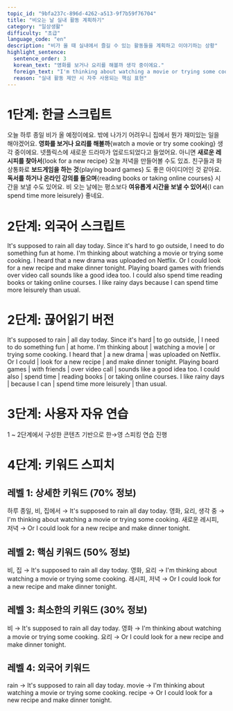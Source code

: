 ```yaml
---
topic_id: "9bfa237c-896d-4262-a513-9f7b59f76704"
title: "비오는 날 실내 활동 계획하기"
category: "일상생활"
difficulty: "초급"
language_code: "en"
description: "비가 올 때 실내에서 즐길 수 있는 활동들을 계획하고 이야기하는 상황"
highlight_sentence:
  sentence_order: 3
  korean_text: "영화를 보거나 요리를 해볼까 생각 중이에요."
  foreign_text: "I'm thinking about watching a movie or trying some cooking."
  reason: "실내 활동 제안 시 자주 사용되는 핵심 표현"
---
```


# 1단계: 한글 스크립트

오늘 하루 종일 비가 올 예정이에요.
밖에 나가기 어려우니 집에서 뭔가 재미있는 일을 해야겠어요.
**영화를 보거나 요리를 해볼까**{watch a movie or try some cooking} 생각 중이에요.
넷플릭스에 새로운 드라마가 업로드되었다고 들었어요.
아니면 **새로운 레시피를 찾아서**{look for a new recipe} 오늘 저녁을 만들어볼 수도 있죠.
친구들과 화상통화로 **보드게임을 하는 것**{playing board games} 도 좋은 아이디어인 것 같아요.
**독서를 하거나 온라인 강의를 들으며**{reading books or taking online courses} 시간을 보낼 수도 있어요.
비 오는 날에는 평소보다 **여유롭게 시간을 보낼 수 있어서**{I can spend time more leisurely} 좋네요.

# 2단계: 외국어 스크립트

It's supposed to rain all day today.
Since it's hard to go outside, I need to do something fun at home.
I'm thinking about watching a movie or trying some cooking.
I heard that a new drama was uploaded on Netflix.
Or I could look for a new recipe and make dinner tonight.
Playing board games with friends over video call sounds like a good idea too.
I could also spend time reading books or taking online courses.
I like rainy days because I can spend time more leisurely than usual.

# 2단계: 끊어읽기 버전

It's supposed to rain | all day today.
Since it's hard | to go outside, | I need to do something fun | at home.
I'm thinking about | watching a movie | or trying some cooking.
I heard that | a new drama | was uploaded on Netflix.
Or I could | look for a new recipe | and make dinner tonight.
Playing board games | with friends | over video call | sounds like a good idea too.
I could also | spend time | reading books | or taking online courses.
I like rainy days | because I can | spend time more leisurely | than usual.

# 3단계: 사용자 자유 연습

1 ~ 2단계에서 구성한 콘텐츠 기반으로 한→영 스피킹 연습 진행

# 4단계: 키워드 스피치

## 레벨 1: 상세한 키워드 (70% 정보)

하루 종일, 비, 집에서 → It's supposed to rain all day today.
영화, 요리, 생각 중 → I'm thinking about watching a movie or trying some cooking.
새로운 레시피, 저녁 → Or I could look for a new recipe and make dinner tonight.

## 레벨 2: 핵심 키워드 (50% 정보)

비, 집 → It's supposed to rain all day today.
영화, 요리 → I'm thinking about watching a movie or trying some cooking.
레시피, 저녁 → Or I could look for a new recipe and make dinner tonight.

## 레벨 3: 최소한의 키워드 (30% 정보)

비 → It's supposed to rain all day today.
영화 → I'm thinking about watching a movie or trying some cooking.
요리 → Or I could look for a new recipe and make dinner tonight.

## 레벨 4: 외국어 키워드

rain → It's supposed to rain all day today.
movie → I'm thinking about watching a movie or trying some cooking.
recipe → Or I could look for a new recipe and make dinner tonight.